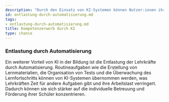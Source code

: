 ```yaml
---
description: "Durch den Einsatz von KI-Systemen können Nutzer:innen ihre Arbeitsprozesse automatisieren."
id: entlastung-durch-automatisierung.md
tags:
- entlastung-durch-automatisierung.md
title: Kompetenzerwerb durch KI
type: chance
---
```


### Entlastung durch Automatisierung

Ein weiterer Vorteil von KI in der Bildung ist die Entlastung der Lehrkräfte durch Automatisierung. Routineaufgaben wie die Erstellung von Lernmaterialien, die Organisation von Tests und die Überwachung des Lernfortschritts können von KI-Systemen übernommen werden, was Lehrkräften Zeit für andere Aufgaben gibt und ihre Arbeitslast verringert. Dadurch können sie sich stärker auf die individuelle Betreuung und Förderung ihrer Schüler konzentrieren.